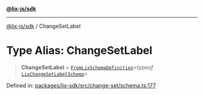 [**@lix-js/sdk**](../README.md)

***

[@lix-js/sdk](../README.md) / ChangeSetLabel

# Type Alias: ChangeSetLabel

> **ChangeSetLabel** = [`FromLixSchemaDefinition`](FromLixSchemaDefinition.md)\<*typeof* [`LixChangeSetLabelSchema`](../variables/LixChangeSetLabelSchema.md)\>

Defined in: [packages/lix-sdk/src/change-set/schema.ts:177](https://github.com/opral/monorepo/blob/b744c06f94e2e95227e07cc6016002a653e430d8/packages/lix-sdk/src/change-set/schema.ts#L177)

